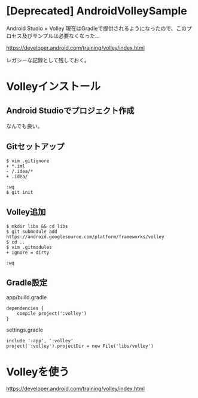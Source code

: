 # [Deprecated] AndroidVolleySample
Android Studio × Volley
現在はGradleで提供されるようになったので、このプロセス及びサンプルは必要なくなった…

https://developer.android.com/training/volley/index.html

レガシーな記録として残しておく。

# Volleyインストール

## Android Studioでプロジェクト作成
なんでも良い。
## Gitセットアップ 
```
$ vim .gitignore
+ *.iml
- /.idea/*
+ .idea/

:wq
$ git init
 ```
## Volley追加
```
$ mkdir libs && cd libs
$ git submodule add https://android.googlesource.com/platform/frameworks/volley
$ cd ..
$ vim .gitmodules
+ ignore = dirty

:wq
```

## Gradle設定
app/build.gradle
```
dependencies {
    compile project(':volley')
}
```
settings.gradle
```
include ':app', ':volley'
project(':volley').projectDir = new File('libs/volley')
```

# Volleyを使う
https://developer.android.com/training/volley/index.html
